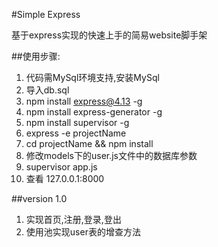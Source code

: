#Simple Express

基于express实现的快速上手的简易website脚手架

##使用步骤:
1. 代码需MySql环境支持,安装MySql
2. 导入db.sql
3. npm install express@4.13 -g
4. npm install express-generator -g
5. npm install supervisor -g
6. express -e projectName
7. cd projectName && npm install
8. 修改models下的user.js文件中的数据库参数
8. supervisor app.js
9. 查看 127.0.0.1:8000

##version 1.0
1. 实现首页,注册,登录,登出
2. 使用池实现user表的增查方法
